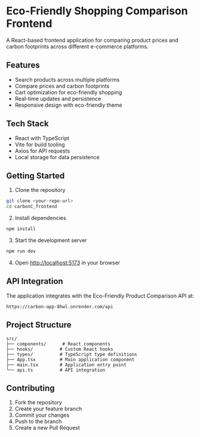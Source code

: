 # Eco-Friendly Shopping Comparison Frontend

A React-based frontend application for comparing product prices and carbon footprints across different e-commerce platforms.

## Features

- Search products across multiple platforms
- Compare prices and carbon footprints
- Cart optimization for eco-friendly shopping
- Real-time updates and persistence
- Responsive design with eco-friendly theme

## Tech Stack

- React with TypeScript
- Vite for build tooling
- Axios for API requests
- Local storage for data persistence

## Getting Started

1. Clone the repository
```bash
git clone <your-repo-url>
cd carbonC_frontend
```

2. Install dependencies
```bash
npm install
```

3. Start the development server
```bash
npm run dev
```

4. Open [http://localhost:5173](http://localhost:5173) in your browser

## API Integration

The application integrates with the Eco-Friendly Product Comparison API at:
```
https://carbon-app-8hwl.onrender.com/api
```

## Project Structure

```
src/
├── components/      # React components
├── hooks/          # Custom React hooks
├── types/          # TypeScript type definitions
├── App.tsx         # Main application component
├── main.tsx        # Application entry point
└── api.ts          # API integration
```

## Contributing

1. Fork the repository
2. Create your feature branch
3. Commit your changes
4. Push to the branch
5. Create a new Pull Request
